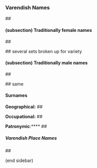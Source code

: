 ### Varendish Names

\#\#

#### (subsection) Traditionally female names

\#\#

\#\# several sets broken up for variety

#### (subsection) Traditionally male names

\#\#

\#\# same

#### Surnames

****Geographical:**** \#\#

****Occupational:**** \#\#

**Patronymic**:**** \#\#

##### Varendish Place Names

\#\#

(end sidebar)

